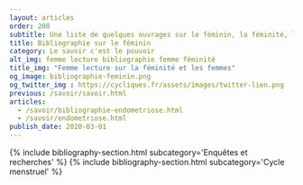 ```yaml
---
layout: articles
order: 200
subtitle: Une liste de quelques ouvrages sur le féminin, la féminité, le cycle menstruel
title: Bibliographie sur le féminin
category: Le savoir c'est le pouvoir
alt_img: femme lecture bibliographie femme féminité
title_img: "Femme lecture sur la féminité et les femmes"
og_image: bibliographie-feminin.png
og_twitter_img : https://cycliques.fr/assets/images/twitter-lien.png
previous: /savoir/savoir.html
articles:
  - /savoir/bibliographie-endometriose.html
  - /savoir/endometriose.html
publish_date: 2020-03-01
---
```

{% include bibliography-section.html subcategory='Enquêtes et recherches' %}
{% include bibliography-section.html subcategory='Cycle menstruel' %}
